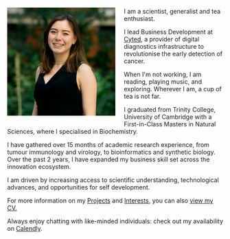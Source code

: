 <img src="Charlene_Tang_crop.jpg"
     alt="Profile photo"
     style="float: left; width: 50%; margin-right: 20px; margin-bottom: 15px;" />
   
I am a scientist, generalist and tea enthusiast. 

I lead Business Development at [Cyted](cyted.ai), a provider of digital diagnostics infrastructure to revolutionise the early detection of cancer.

When I'm not working, I am reading, playing music, and exploring. Wherever I am, a cup of tea is not far.

I graduated from Trinity College, University of Cambridge with a First-in-Class Masters in Natural Sciences, where I specialised in Biochemistry. 

I have gathered over 15 months of academic research experience, from tumour immunology and virology, to bioinformatics and synthetic biology. Over the past 2 years, I have expanded my business skill set across the innovation ecosystem. 

I am driven by increasing access to scientific understanding, technological advances, and opportunities for self development.

For more information on my [Projects](projects.md) and [Interests](interests.md), you can also [view my CV.](CV_Charlene_Tang_2021-01.pdf)

Always enjoy chatting with like-minded individuals: check out my availability on [Calendly](https://calendly.com/charleneostang/30min).
